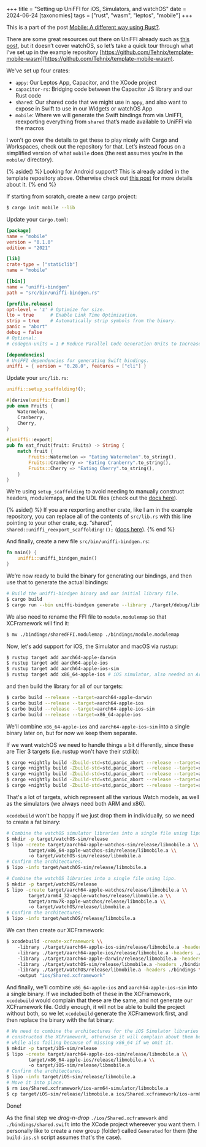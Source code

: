 +++
title = "Setting up UniFFI for iOS, Simulators, and watchOS"
date = 2024-06-24
[taxonomies]
tags = ["rust", "wasm", "leptos", "mobile"]
+++

This is a part of the post [Mobile: A different way using Rust?](@/posts/2024-06-25-mobile-a-different-way/index.md).

There are some great resources out there on UniFFI already such as [this post](https://forgen.tech/en/blog/post/building-an-ios-app-with-rust-using-uniffi), but it doesn’t cover watchOS, so let’s take a quick tour through what I’ve set up in the example repository [https://github.com/Tehnix/template-mobile-wasm](https://github.com/Tehnix/template-mobile-wasm).

We've set up four crates:

- `appy`: Our Leptos App, Capacitor, and the XCode project
- `capacitor-rs`: Bridging code between the Capacitor JS library and our Rust code
- `shared`: Our shared code that we might use in `appy`, and also want to expose in Swift to use in our Widgets or watchOS App
- `mobile`: Where we will generate the Swift bindings from via UniFFI, reexporting everything from `shared` that’s made available to UniFFI via the macros

I won’t go over the details to get these to play nicely with Cargo and Workspaces, check out the repository for that. Let’s instead focus on a simplified version of what `mobile` does (the rest assumes you’re in the `mobile/` directory).

<div></div><!-- more -->

{% aside() %}
  Looking for Android support? This is already added in the template repository above. Otherwise check out [this post](https://forgen.tech/en/blog/post/building-an-android-app-with-rust-using-uniffi) for more details about it.
{% end %}

If starting from scratch, create a new cargo project:

```bash
$ cargo init mobile --lib
```

Update your `Cargo.toml`:

<!-- name=mobile/Cargo.toml -->
```toml ,linenos
[package]
name = "mobile"
version = "0.1.0"
edition = "2021"

[lib]
crate-type = ["staticlib"]
name = "mobile"

[[bin]]
name = "uniffi-bindgen"
path = "src/bin/uniffi-bindgen.rs"

[profile.release]
opt-level = 'z' # Optimize for size.
lto = true      # Enable Link Time Optimization.
strip = true    # Automatically strip symbols from the binary.
panic = "abort"
debug = false
# Optional:
# codegen-units = 1 # Reduce Parallel Code Generation Units to Increase Optimization.

[dependencies]
# UniFFI dependencies for generating Swift bindings.
uniffi = { version = "0.28.0", features = ["cli"] }
```

Update your `src/lib.rs`:

<!-- name=mobile/src/lib.rs -->
```rust ,linenos
uniffi::setup_scaffolding!();

#[derive(uniffi::Enum)]
pub enum Fruits {
    Watermelon,
    Cranberry,
    Cherry,
}

#[uniffi::export]
pub fn eat_fruit(fruit: Fruits) -> String {
    match fruit {
        Fruits::Watermelon => "Eating Watermelon".to_string(),
        Fruits::Cranberry => "Eating Cranberry".to_string(),
        Fruits::Cherry => "Eating Cherry".to_string(),
    }
}
```

We’re using `setup_scaffolding` to avoid needing to manually construct headers, modulemaps, and the UDL files (check out the [docs here](https://mozilla.github.io/uniffi-rs/0.27/tutorial/Rust_scaffolding.html#setup-for-crates-using-only-proc-macros)).

{% aside() %}
  If you are rexporting another crate, like I am in the example repository, you can replace all of the contents of `src/lib.rs` with this line pointing to your other crate, e.g. “shared”, `shared::uniffi_reexport_scaffolding!();` ([docs here](https://mozilla.github.io/uniffi-rs/0.27/tutorial/Rust_scaffolding.html#libraries-that-depend-on-uniffi-components)).
{% end %}

And finally, create a new file `src/bin/uniffi-bindgen.rs`:

<!-- name=mobile/src/bin/uniffi-bindgen.rs -->
```rust ,linenos
fn main() {
    uniffi::uniffi_bindgen_main()
}
```

We’re now ready to build the binary for generating our bindings, and then use that to generate the actual bindings:

```bash
# Build the uniffi-bindgen binary and our initial library file.
$ cargo build
$ cargo run --bin uniffi-bindgen generate --library ./target/debug/libmobile.a --language swift --out-dir ./bindings
```

We also need to rename the FFI file to `module.modulemap` so that XCFramework will find it:

```bash
$ mv ./bindings/sharedFFI.modulemap ./bindings/module.modulemap
```

Now, let's add support for iOS, the Simulator and macOS via rustup:

```bash
$ rustup target add aarch64-apple-darwin
$ rustup target add aarch64-apple-ios
$ rustup target add aarch64-apple-ios-sim
$ rustup target add x86_64-apple-ios # iOS simulator, also needed on Arm Macs.
```

and then build the library for all of our targets:

```bash
$ carbo build --release --target=aarch64-apple-darwin
$ carbo build --release --target=aarch64-apple-ios
$ carbo build --release --target=aarch64-apple-ios-sim
$ carbo build --release --target=x86_64-apple-ios
```

We'll combine `x86_64-apple-ios` and `aarch64-apple-ios-sim` into a single binary later on, but for now we keep them separate.

If we want watchOS we need to handle things a bit differently, since these are Tier 3 targets (i.e. rustup won't have their stdlib):

```bash
$ cargo +nightly build -Zbuild-std=std,panic_abort --release --target=aarch64-apple-watchos-sim
$ cargo +nightly build -Zbuild-std=std,panic_abort --release --target=x86_64-apple-watchos-sim
$ cargo +nightly build -Zbuild-std=std,panic_abort --release --target=aarch64-apple-watchos
$ cargo +nightly build -Zbuild-std=std,panic_abort --release --target=armv7k-apple-watchos
$ cargo +nightly build -Zbuild-std=std,panic_abort --release --target=arm64_32-apple-watchos
```

That's a lot of targets, which represent all the various Watch models, as well as the simulators (we always need both ARM and x86).

`xcodebuild` won't be happy if we just drop them in individually, so we need to create a fat binary:

```bash
# Combine the watchOS simulator libraries into a single file using lipo.
$ mkdir -p target/watchOS-sim/release
$ lipo -create target/aarch64-apple-watchos-sim/release/libmobile.a \\
        target/x86_64-apple-watchos-sim/release/libmobile.a \\
        -o target/watchOS-sim/release/libmobile.a
# Confirm the architectures.
$ lipo -info target/watchOS-sim/release/libmobile.a

# Combine the watchOS libraries into a single file using lipo.
$ mkdir -p target/watchOS/release
$ lipo -create target/aarch64-apple-watchos/release/libmobile.a \\
        target/arm64_32-apple-watchos/release/libmobile.a \\
        target/armv7k-apple-watchos/release/libmobile.a \\
        -o target/watchOS/release/libmobile.a
# Confirm the architectures.
$ lipo -info target/watchOS/release/libmobile.a
```

We can then create our XCFramework:

```bash
$ xcodebuild -create-xcframework \\
    -library ./target/aarch64-apple-ios-sim/release/libmobile.a -headers ./bindings \\
    -library ./target/aarch64-apple-ios/release/libmobile.a -headers ./bindings \\
    -library ./target/aarch64-apple-darwin/release/libmobile.a -headers ./bindings \\
    -library ./target/watchOS-sim/release/libmobile.a -headers ./bindings \\
    -library ./target/watchOS/release/libmobile.a -headers ./bindings \\
    -output "ios/Shared.xcframework"
```

And finally, we'll combine `x86_64-apple-ios` and `aarch64-apple-ios-sim` into a single binary. If we included both of these in the XCFramework, `xcodebuild` would complain that these are the same, and not generate our XCFramework file. Oddly enough, it will not be able to build the project without both, so we let `xcodebuild` generate the XCFramework first, and then replace the binary with the fat binary:

```bash
# We need to combine the architectures for the iOS Simulator libraries after we've
# constructed the XCFramework, otherwise it will complain about them being the same,
# while also failing because of missing x86_64 if we omit it.
$ mkdir -p target/iOS-sim/release
$ lipo -create target/aarch64-apple-ios-sim/release/libmobile.a \\
        target/x86_64-apple-ios/release/libmobile.a \\
        -o target/iOS-sim/release/libmobile.a
# Confirm the architectures.
$ lipo -info target/iOS-sim/release/libmobile.a
# Move it into place.
$ rm ios/Shared.xcframework/ios-arm64-simulator/libmobile.a
$ cp target/iOS-sim/release/libmobile.a ios/Shared.xcframework/ios-arm64-simulator/libmobile.a
```

Done!

As the final step we *drag-n-drop* `./ios/Shared.xcframework` and `./bindings/shared.swift` into the XCode project whereever you want them. I personally like to create a new group (folder) called `Generated` for them (the `build-ios.sh` script assumes that's the case).
